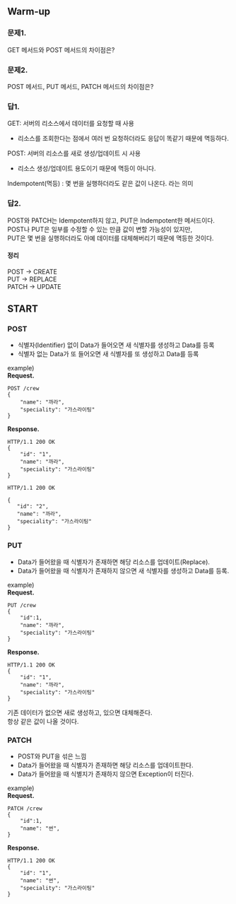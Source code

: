 ## Warm-up
### 문제1. 
GET 메서드와 POST 메서드의 차이점은?

### 문제2.
POST 메서드, PUT 메서드, PATCH 메서드의 차이점은? 


### 답1.
GET: 서버의 리소스에서 데이터를 요청할 때 사용    
- 리소스를 조회한다는 점에서 여러 번 요청하더라도 응답이 똑같기 때문에 멱등하다. 

POST: 서버의 리소스를 새로 생성/업데이트 시 사용  
- 리소스 생성/업데이트 용도이기 때문에 멱등이 아니다. 

Indempotent(멱등)
: 몇 번을 실행하더라도 같은 값이 나온다. 라는 의미 

### 답2.  
POST와 PATCH는 Idempotent하지 않고, PUT은 Indempotent한 메서드이다.  
POST나 PUT은 일부를 수정할 수 있는 만큼 값이 변할 가능성이 있지만,  
PUT은 몇 번을 실행하더라도 아예 데이터를 대체해버리기 때문에 멱등한 것이다.  

#### 정리
POST -> CREATE  
PUT -> REPLACE  
PATCH -> UPDATE   

## START

### POST
- 식별자(Identifier) 없이 Data가 들어오면 새 식별자를 생성하고 Data를 등록 
- 식별자 없는 Data가 또 들어오면 새 식별자를 또 생성하고 Data를 등록

example)  
**Request.**
```
POST /crew
{
    "name": "까라",
    "speciality": "가스라이팅"
}

```
**Response.**
```
HTTP/1.1 200 OK
{
    "id": "1",
    "name": "까라",
    "speciality": "가스라이팅"
}
```

 ```
 HTTP/1.1 200 OK

{
    "id": "2",
    "name": "까라",
    "speciality": "가스라이팅"
}
```



### PUT
- Data가 들어왔을 때 식별자가 존재하면 해당 리소스를 업데이트(Replace).
- Data가 들어왔을 때 식별자가 존재하지 않으면 새 식별자를 생성하고 Data를 등록.

example)   
**Request.**
```
PUT /crew
{
    "id":1,
    "name": "까라",
    "speciality": "가스라이팅"
}

```
**Response.**
```
HTTP/1.1 200 OK
{
    "id": "1",
    "name": "까라",
    "speciality": "가스라이팅"
}
```
기존 데이터가 없으면 새로 생성하고, 있으면 대체해준다.   
항상 같은 값이 나올 것이다. 

### PATCH 
- POST와 PUT을 섞은 느낌 
- Data가 들어왔을 때 식별자가 존재하면 해당 리소스를 업데이트한다. 
- Data가 들어왔을 때 식별지가 존재하지 않으면 Exception이 터진다.

example)  
**Request.**
```
PATCH /crew
{
    "id":1,
    "name": "썬",
}

```
**Response.**
```
HTTP/1.1 200 OK
{
    "id": "1",
    "name": "썬",
    "speciality": "가스라이팅"
}
``` 